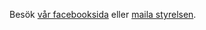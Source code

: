 Besök [vår facebooksida](https://www.facebook.com/groups/256051564948085/) eller [maila styrelsen](mailto:styrelsen@brfinspirationen.se).

